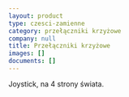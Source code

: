 ```yaml
---
layout: product
type: czesci-zamienne
category: przełączniki krzyżowe
company: null
title: Przełączniki krzyżowe
images: []
documents: []
---
```

Joystick, na 4 strony świata.